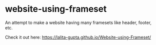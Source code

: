 # website-using-frameset
An attempt to make a website having many framesets like header, footer, etc.

Check it out here: https://lalita-gupta.github.io/Website-using-Frameset/ 
